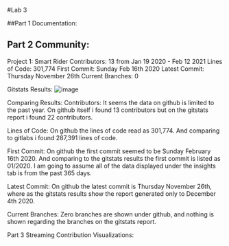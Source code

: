 #Lab 3

##Part 1 Documentation:

## Part 2 Community:

Project 1: Smart Rider
Contributors: 13 from Jan 19 2020 - Feb 12 2021
Lines of Code: 301,774
First Commit: Sunday Feb 16th 2020
Latest Commit: Thursday November 26th
Current Branches: 0

Gitstats Results:
![image](https://user-images.githubusercontent.com/40222287/107823587-11e48e00-6d4e-11eb-8184-5ab87eb04c8c.png)


Comparing Results:
Contributors: It seems the data on github is limited to the past year. On github itself i found 13 contributors but on the gitstats report i found 22 contributors. 

Lines of Code: On github the lines of code read as 301,774. And comparing to gitlabs i found 287,391 lines of code. 

First Commit: On github the first commit seemed to be Sunday February 16th 2020. And comparing to the gitstats results the first commit is listed as 01/2020. I am going to assume all of the data displayed under the insights tab is from the past 365 days. 

Latest Commit: On github the latest commit is Thursday November 26th, where as the gitstats results show the report generated only to December 4th 2020. 

Current Branches: Zero branches are shown under github, and nothing is shown regarding the branches on the gitstats report.



Part 3 Streaming Contribution Visualizations:

